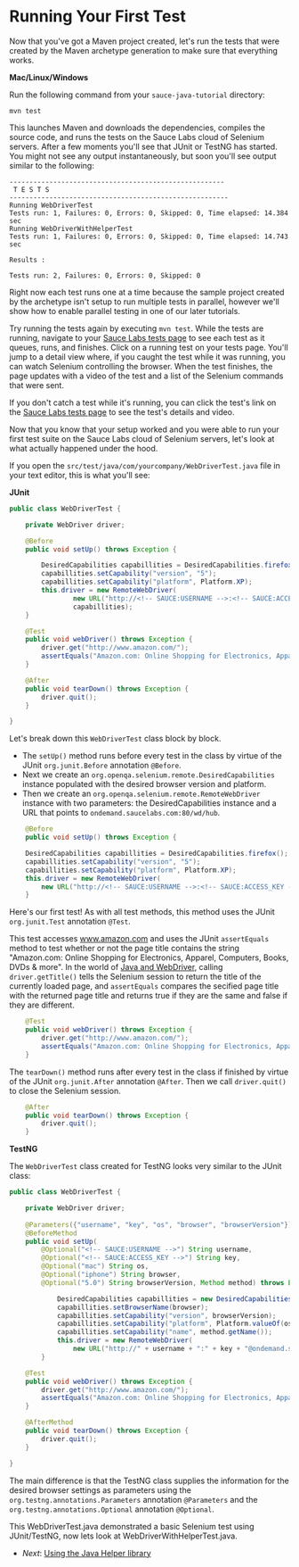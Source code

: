 Running Your First Test
=====

Now that you've got a Maven project created, let's run the tests that were created by the Maven archetype 
generation to make sure that everything works.

**Mac/Linux/Windows**

Run the following command from your `sauce-java-tutorial` directory:

    mvn test

This launches Maven and downloads the dependencies, compiles the source code, and runs the tests on the Sauce Labs 
cloud of Selenium servers. After a few moments you'll see that JUnit or TestNG has started. You might not see any 
output instantaneously, but soon you'll see output similar to the following:

	------------------------------------------------------
	 T E S T S
	-------------------------------------------------------
	Running WebDriverTest
	Tests run: 1, Failures: 0, Errors: 0, Skipped: 0, Time elapsed: 14.384 sec
	Running WebDriverWithHelperTest
	Tests run: 1, Failures: 0, Errors: 0, Skipped: 0, Time elapsed: 14.743 sec

	Results :

	Tests run: 2, Failures: 0, Errors: 0, Skipped: 0

Right now each test runs one at a time because the sample project created by the archetype isn't setup to run multiple 
tests in parallel, however we'll show how to enable parallel testing in one of our later tutorials. 

Try running the tests again by executing `mvn test`. While the tests are running, navigate to your [Sauce Labs tests page](https://saucelabs.com/tests) 
to see each test as it queues, runs, and finishes. Click on a running test on your tests page. You'll jump to a detail 
view where, if you caught the test while it was running, you can watch Selenium controlling the browser. When the test 
finishes, the page updates with a video of the test and a list of the Selenium commands that were sent.

If you don't catch a test while it's running, you can click the test's link on the 
[Sauce Labs tests page](https://saucelabs.com/tests) to see the test's details and video.

Now that you know that your setup worked and you were able to run your first
test suite on the Sauce Labs cloud of Selenium servers, let's look at what actually happened under the hood. 

If you open the `src/test/java/com/yourcompany/WebDriverTest.java` file in your text editor, this is what you'll see:

<!-- SAUCE:LOGIN -->

**JUnit**

```java
public class WebDriverTest {

    private WebDriver driver;

    @Before
    public void setUp() throws Exception {

        DesiredCapabilities capabillities = DesiredCapabilities.firefox();
        capabillities.setCapability("version", "5");
        capabillities.setCapability("platform", Platform.XP);
        this.driver = new RemoteWebDriver(
                new URL("http://<!-- SAUCE:USERNAME -->:<!-- SAUCE:ACCESS_KEY -->@ondemand.saucelabs.com:80/wd/hub"),
                capabillities);
    }

    @Test
    public void webDriver() throws Exception {
        driver.get("http://www.amazon.com/");
        assertEquals("Amazon.com: Online Shopping for Electronics, Apparel, Computers, Books, DVDs & more", driver.getTitle());
    }

    @After
    public void tearDown() throws Exception {
        driver.quit();
    }

}
```

Let's break down this `WebDriverTest` class block by block. 
* The `setUp()` method runs before every test in the class by virtue of the JUnit `org.junit.Before` annotation `@Before`. 
* Next we create an `org.openqa.selenium.remote.DesiredCapabilities` instance populated with the desired browser version 
and platform.
* Then we create an `org.openqa.selenium.remote.RemoteWebDriver` instance with two parameters: the DesiredCapabilities 
instance and a URL that points to `ondemand.saucelabs.com:80/wd/hub`.

```java
    @Before
    public void setUp() throws Exception {

    DesiredCapabilities capabillities = DesiredCapabilities.firefox();
    capabillities.setCapability("version", "5");
    capabillities.setCapability("platform", Platform.XP);
    this.driver = new RemoteWebDriver(
        new URL("http://<!-- SAUCE:USERNAME -->:<!-- SAUCE:ACCESS_KEY -->@ondemand.saucelabs.com:80/wd/hub"), capabillities);
    }
```

Here's our first test! As with all test methods, this method uses the JUnit `org.junit.Test` annotation `@Test`. 

This test accesses www.amazon.com and uses the JUnit `assertEquals` method to test whether or not the page title 
contains the string "Amazon.com: Online Shopping for Electronics, Apparel, Computers, Books, DVDs & more". 
In the world of [Java and WebDriver](http://selenium.googlecode.com/svn/trunk/docs/api/java/org/openqa/selenium/WebDriver.html#getTitle()), 
calling `driver.getTitle()` tells the Selenium session to return the title of the currently loaded page, and 
`assertEquals` compares the secified page title with the returned page title and returns true if they are the same 
and false if they are different.


```java
	@Test
	public void webDriver() throws Exception {
	    driver.get("http://www.amazon.com/");
	    assertEquals("Amazon.com: Online Shopping for Electronics, Apparel, Computers, Books, DVDs & more", driver.getTitle());
	}
```

The `tearDown()` method runs after every test in the class if finished by virtue of the JUnit `org.junit.After` 
annotation `@After`. Then we call `driver.quit()` to close the Selenium session.

```java
	@After
	public void tearDown() throws Exception {
	    driver.quit();
	}
```


**TestNG**

The `WebDriverTest` class created for TestNG looks very similar to the JUnit class:

```java
public class WebDriverTest {

    private WebDriver driver;
	 
    @Parameters({"username", "key", "os", "browser", "browserVersion"})
    @BeforeMethod
    public void setUp(
        @Optional("<!-- SAUCE:USERNAME -->") String username,
        @Optional("<!-- SAUCE:ACCESS_KEY -->") String key,
        @Optional("mac") String os,
        @Optional("iphone") String browser,
        @Optional("5.0") String browserVersion, Method method) throws Exception {

            DesiredCapabilities capabillities = new DesiredCapabilities();
            capabillities.setBrowserName(browser);
            capabillities.setCapability("version", browserVersion);
            capabillities.setCapability("platform", Platform.valueOf(os));
            capabillities.setCapability("name", method.getName());
            this.driver = new RemoteWebDriver(
                new URL("http://" + username + ":" + key + "@ondemand.saucelabs.com:80/wd/hub"), capabillities);
        }

    @Test
    public void webDriver() throws Exception {
        driver.get("http://www.amazon.com/");
        assertEquals("Amazon.com: Online Shopping for Electronics, Apparel, Computers, Books, DVDs & more", driver.getTitle());
    }

    @AfterMethod
    public void tearDown() throws Exception {
        driver.quit();
    }

}
```

The main difference is that the TestNG class supplies the information for the desired browser settings as parameters 
using the `org.testng.annotations.Parameters` annotation `@Parameters` and the `org.testng.annotations.Optional` 
annotation `@Optional`.

This WebDriverTest.java demonstrated a basic Selenium test using JUnit/TestNG, now lets look at 
WebDriverWithHelperTest.java.

* _Next_: [Using the Java Helper library](##04-Java-Helper.md##)

